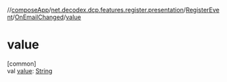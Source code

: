 //[composeApp](../../../../index.md)/[net.decodex.dcp.features.register.presentation](../../index.md)/[RegisterEvent](../index.md)/[OnEmailChanged](index.md)/[value](value.md)

# value

[common]\
val [value](value.md): [String](https://kotlinlang.org/api/latest/jvm/stdlib/kotlin/-string/index.html)
